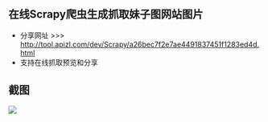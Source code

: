 ## 在线Scrapy爬虫生成抓取妹子图网站图片

- 分享网址 >>> http://tool.apizl.com/dev/Scrapy/a26bec7f2e7ae4491837451f1283ed4d.html
- 支持在线抓取预览和分享

## 截图
[![](https://raw.githubusercontent.com/jackapi/scrapy-meizitu/master/images/20180407102129.png)](https://raw.githubusercontent.com/jackapi/scrapy-meizitu/master/images/20180407102129.png)
